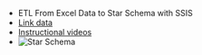 * ETL From Excel Data to Star Schema with SSIS
* [Link data](https://www.kaggle.com/datasets/shekpaul/global-superstore)
* [Instructional videos](https://www.youtube.com/watch?v=Yp8fXLnVCp8&t=528s)
* ![Star Schema]([http://url/to/img.png](https://github.com/laihuutrac/ETL_GlobalSuperstore/blob/master/Star%20Schema.png))
